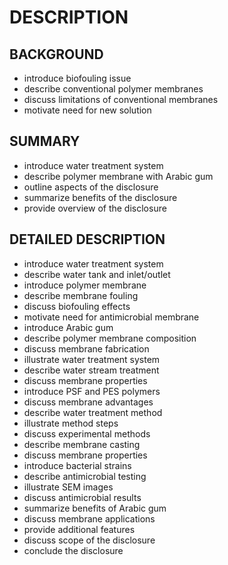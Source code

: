 # DESCRIPTION

## BACKGROUND

- introduce biofouling issue
- describe conventional polymer membranes
- discuss limitations of conventional membranes
- motivate need for new solution

## SUMMARY

- introduce water treatment system
- describe polymer membrane with Arabic gum
- outline aspects of the disclosure
- summarize benefits of the disclosure
- provide overview of the disclosure

## DETAILED DESCRIPTION

- introduce water treatment system
- describe water tank and inlet/outlet
- introduce polymer membrane
- describe membrane fouling
- discuss biofouling effects
- motivate need for antimicrobial membrane
- introduce Arabic gum
- describe polymer membrane composition
- discuss membrane fabrication
- illustrate water treatment system
- describe water stream treatment
- discuss membrane properties
- introduce PSF and PES polymers
- discuss membrane advantages
- describe water treatment method
- illustrate method steps
- discuss experimental methods
- describe membrane casting
- discuss membrane properties
- introduce bacterial strains
- describe antimicrobial testing
- illustrate SEM images
- discuss antimicrobial results
- summarize benefits of Arabic gum
- discuss membrane applications
- provide additional features
- discuss scope of the disclosure
- conclude the disclosure

